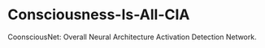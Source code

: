 # Consciousness-Is-All-CIA

CoonsciousNet: Overall Neural Architecture Activation Detection Network.
